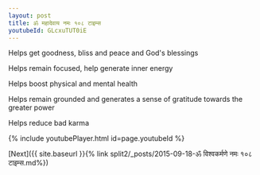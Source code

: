 ```yaml
---
layout: post
title: ॐ महादेवाय नमः १०८ टाइम्स
youtubeId: GLcxuTUT0iE
---
```

 
 
Helps get goodness, bliss and peace and God's blessings
 
Helps remain focused, help generate inner energy 
 
Helps boost physical and mental health 
 
Helps remain grounded and generates a sense of gratitude towards the greater power 
 
Helps reduce bad karma
 
 
 
 


{% include youtubePlayer.html id=page.youtubeId %}
 
[Next]({{ site.baseurl }}{% link  split2/_posts/2015-09-18-ॐ विश्वकर्मणे नमः १०८ टाइम्स.md%})
 
